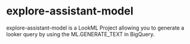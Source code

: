# explore-assistant-model
explore-assistant-model is a LookML Project allowing you to generate a looker query by using the ML.GENERATE_TEXT in BigQuery.
